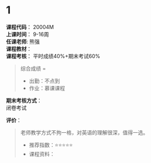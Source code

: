 # 1  
**课程代码**：   20004M  
**上课时间**：   9-16周  
**任课老师**:    熊强  
**课程教材**：     
**课程考核**：   平时成绩40%+期末考试60%  
>
>综合成绩 = 
>- 出勤：不点到
>- 作业：慕课课程

**期末考核方式**：  
闭卷考试

**评价**：  
> 老师教学方式不拘一格，对英语的理解很深，值得一选。
>- 推荐指数：⭐⭐⭐⭐⭐
>- 课程资料：
